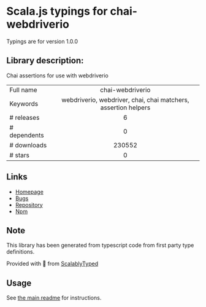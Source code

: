 
# Scala.js typings for chai-webdriverio

Typings are for version 1.0.0

## Library description:
Chai assertions for use with webdriverio

|                    |                 |
| ------------------ | :-------------: |
| Full name          | chai-webdriverio |
| Keywords           | webdriverio, webdriver, chai, chai matchers, assertion helpers |
| # releases         | 6 |
| # dependents       | 0 |
| # downloads        | 230552 |
| # stars            | 0 |

## Links
- [Homepage](https://github.com/marcodejongh/chai-webdriverio#readme)
- [Bugs](https://github.com/marcodejongh/chai-webdriverio/issues)
- [Repository](https://github.com/marcodejongh/chai-webdriverio)
- [Npm](https://www.npmjs.com/package/chai-webdriverio)
    


## Note
This library has been generated from typescript code from first party type definitions.

Provided with :purple_heart: from [ScalablyTyped](https://github.com/oyvindberg/ScalablyTyped)

## Usage
See [the main readme](../../readme.md) for instructions.


